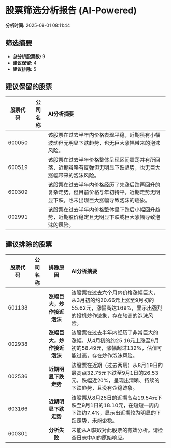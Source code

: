 # 股票筛选分析报告 (AI-Powered)

**分析时间:** 2025-09-01 08:11:44

## 筛选摘要

- **总分析股票数:** 9
- **建议保留:** 4
- **建议排除:** 5

## 建议保留的股票

| 股票代码 | 公司名称 | AI分析摘要 |
|:---:|:---:|:---|
| 600050 |  | 该股票在过去半年内价格表现平稳，近期虽有小幅波动但无明显下跌趋势，也无巨大涨幅带来的泡沫风险。 |
| 600519 |  | 该股票在过去半年价格整体呈现区间震荡并有所回落，近期虽略有反弹但无明显下跌趋势，也无巨大涨幅带来的泡沫风险。 |
| 600309 |  | 该股票在过去半年内价格经历了先涨后跌再回升的复杂走势，但目前价格与年初持平，近期走势无明显下跌，也未出现巨大涨幅导致泡沫的迹象。 |
| 002991 |  | 该股票在过去半年内价格整体呈下跌后小幅回升趋势，近期股价稳定且无明显下跌或巨大涨幅导致泡沫的风险。 |

## 建议排除的股票

| 股票代码 | 公司名称 | 排除原因 | AI分析摘要 |
|:---:|:---:|:---:|:---|
| 601138 |  | **涨幅巨大，炒作接近泡沫** | 该股票在过去六个月内价格涨幅巨大，从3月初的约20.66元上涨至9月初的55.62元，涨幅高达169%，显示出强烈的投机炒作迹象，存在较高的泡沫风险。 |
| 002938 |  | **涨幅巨大，炒作接近泡沫** | 该股票在过去半年内经历了非常巨大的涨幅，从4月初的约25.16元上涨至9月初的58.49元，涨幅超过132%，估值可能过高，存在炒作泡沫风险。 |
| 002536 |  | **近期明显下跌走势** | 该股票在近期（过去两周）从8月19日的最高点32.75元下跌至9月1日的26.53元，跌幅近20%，呈现出清晰、持续的下跌趋势，且没有企稳迹象。 |
| 603166 |  | **近期明显下跌走势** | 该股票从8月25日的近期高点19.54元下跌至9月1日的18.10元，在短短一周内下跌约7.4%，显示出近期较为明显的下跌走势，未能企稳。 |
| 600301 |  | **分析失败** | 未能从AI获取对此股票的有效分析。请检查日志中AI的原始响应。 |
